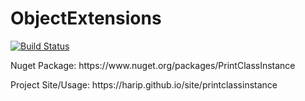 # ObjectExtensions
<p><a href="https://ci.appveyor.com/project/harip/printclassinstance/branch/master"><img src="https://ci.appveyor.com/api/projects/status/ibo31s7d9vnbyrax/branch/master?svg=true" alt="Build Status" data-canonical-src="https://ci.appveyor.com/project/harip/printclassinstance/branch/master" style="max-width:100%;"></a></p>

<p>Nuget Package: https://www.nuget.org/packages/PrintClassInstance</p>
<p>Project Site/Usage: https://harip.github.io/site/printclassinstance</p>